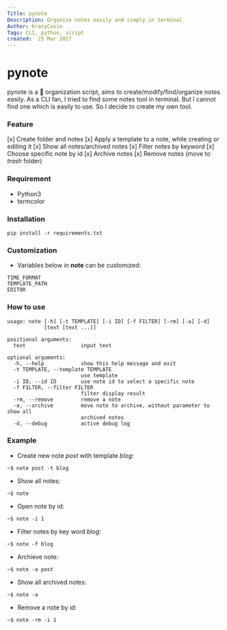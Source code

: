 ```yaml
---
Title: pynote
Description: Organize notes easily and simply in terminal
Author: KrazyCavin
Tags: CLI, python, script
created:  25 Mar 2017
---
```


pynote
==========
pynote is a :notebook_with_decorative_cover: organization script, aims to create/modify/find/organize notes easily. As a CLI fan, I tried to find some notes tool in terminal. But I cannot find one which is easily to use. So I decide to create my own tool.

### Feature
[x] Create folder and notes
[x] Apply a template to a note, while creating or editing it
[x] Show all notes/archived notes
[x] Filter notes by keyword
[x] Choose specific note by id
[x] Archive notes
[x] Remove notes (move to *trash* folder)

### Requirement
* Python3
* termcolor

### Installation
```
pip install -r requirements.txt

```

### Customization
* Variables below in **note**  can be customized:
```
TIME_FORMAT
TEMPLATE_PATH
EDITOR
```
### How to use
```
usage: note [-h] [-t TEMPLATE] [-i ID] [-f FILTER] [-rm] [-a] [-d]
            [text [text ...]]

positional arguments:
  text                  input text

optional arguments:
  -h, --help            show this help message and exit
  -t TEMPLATE, --template TEMPLATE
                        use template
  -i ID, --id ID        use note id to select a specific note
  -f FILTER, --filter FILTER
                        filter display result
  -rm, --remove         remove a note
  -a, --archive         move note to archive, without parameter to show all
                        archived notes
  -d, --debug           active debug log
```

### Example
* Create new note *post* with template *blog*:

```~$ note post -t blog```

* Show all notes:

```~$ note```

* Open note by id:

```~$ note -i 1```

* Filter notes by key word *blog*:

```~$ note -f blog```

* Archieve note:

```~$ note -a post```

* Show all archived notes:

```~$ note -a```

* Remove a note by id:

```~$ note -rm -i 1```

